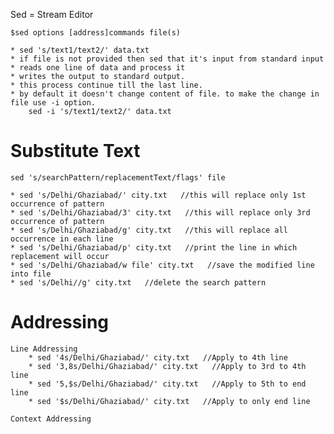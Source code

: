 Sed = Stream Editor
	
	$sed options [address]commands file(s)
	
	* sed 's/text1/text2/' data.txt
	* if file is not provided then sed that it's input from standard input
	* reads one line of data and process it
	* writes the output to standard output.
	* this process continue till the last line.
	* by default it doesn't change content of file. to make the change in file use -i option.
		sed -i 's/text1/text2/' data.txt
	
# Substitute Text
	sed 's/searchPattern/replacementText/flags' file
	
	* sed 's/Delhi/Ghaziabad/' city.txt   //this will replace only 1st occurrence of pattern 
	* sed 's/Delhi/Ghaziabad/3' city.txt   //this will replace only 3rd occurrence of pattern
	* sed 's/Delhi/Ghaziabad/g' city.txt   //this will replace all occurrence in each line
	* sed 's/Delhi/Ghaziabad/p' city.txt   //print the line in which replacement will occur
	* sed 's/Delhi/Ghaziabad/w file' city.txt   //save the modified line into file
	* sed 's/Delhi//g' city.txt   //delete the search pattern

# Addressing

	Line Addressing
		* sed '4s/Delhi/Ghaziabad/' city.txt   //Apply to 4th line
		* sed '3,8s/Delhi/Ghaziabad/' city.txt   //Apply to 3rd to 4th  line
		* sed '5,$s/Delhi/Ghaziabad/' city.txt   //Apply to 5th to end  line 
		* sed '$s/Delhi/Ghaziabad/' city.txt   //Apply to only end line 
		
	Context Addressing
		